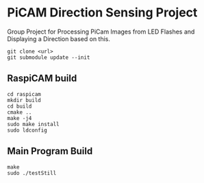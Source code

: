 # PiCAM Direction Sensing Project

Group Project for Processing PiCam Images from LED Flashes and Displaying a Direction based on this.

```
git clone <url>
git submodule update --init
```

## RaspiCAM build

```
cd raspicam
mkdir build
cd build
cmake ..
make -j4
sudo make install
sudo ldconfig
```

## Main Program Build

```
make
sudo ./testStill
```
